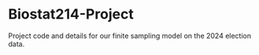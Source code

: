 # Biostat214-Project
Project code and details for our finite sampling model on the 2024 election data.
